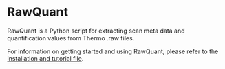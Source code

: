 # RawQuant

RawQuant is a Python script for extracting scan meta data and quantification values from Thermo .raw files.

For information on getting started and using RawQuant, please refer to the [installation and tutorial file](https://github.com/kevinkovalchik/RawQuant/blob/master/docs/ch_RawQuant_Instructions_ver-Mar2018.md).

